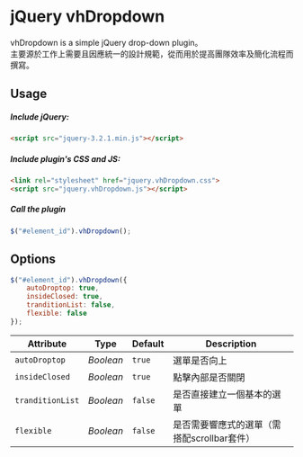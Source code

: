 # jQuery vhDropdown  
  
  
vhDropdown is a simple jQuery drop-down plugin。  
主要源於工作上需要且因應統一的設計規範，從而用於提高團隊效率及簡化流程而撰寫。  
  
  
## Usage

##### Include jQuery:
```html
<script src="jquery-3.2.1.min.js"></script>
```
##### Include plugin's CSS and JS:
```html
<link rel="stylesheet" href="jquery.vhDropdown.css">
<script src="jquery.vhDropdown.js"></script>
```
##### Call the plugin
```js
$("#element_id").vhDropdown();
```


## Options

```js
$("#element_id").vhDropdown({
    autoDroptop: true,
    insideClosed: true,
    tranditionList: false,
    flexible: false
});
```
Attribute          |Type       |Default  |Description
-------------------|-----------|---------|-----------
`autoDroptop`      |*Boolean*  |`true`   |選單是否向上
`insideClosed`     |*Boolean*  |`true`   |點擊內部是否關閉
`tranditionList`   |*Boolean*  |`false`  |是否直接建立一個基本的選單
`flexible`         |*Boolean*  |`false`  |是否需要響應式的選單（需搭配scrollbar套件）
